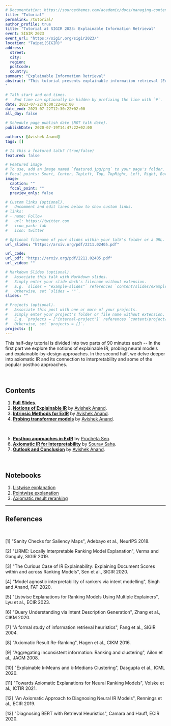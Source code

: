 ```yaml
---
# Documentation: https://sourcethemes.com/academic/docs/managing-content/
title: "Tutorial"
permalink: /tutorial/
author_profile: true
title: "Tutorial at SIGIR 2023: Explainable Information Retrieval"
event: SIGIR 2023
event_url: "https://sigir.org/sigir2023/"
location: "Taipei(SIGIR)"
address:
  street:
  city:
  region:
  postcode:
  country:
summary: "Explainable Information Retrieval"
abstract: "This tutorial presents explainable information retrieval (ExIR), an emerging area focused on fostering responsible and trustworthy deployment of machine learning systems in the context of information retrieval. As the field has rapidly evolved in the past 4-5 years, numerous approaches have been proposed that focus on different access modes, stakeholders, and model development stages. This tutorial aims to introduce IR-centric notions, classification, and evaluation styles in ExIR, while focusing on IR-specific tasks such as ranking, text classification, and learning-to-rank systems. We will delve into method families and their adaptations to IR, extensively covering post-hoc methods, axiomatic and probing approaches, and recent advances in interpretability-by-design approaches. We will also discuss ExIR applications for different stakeholders, such as researchers, practitioners, and end-users, in contexts like web search, patent and legal search, and high-stakes decision-making tasks. To facilitate practical understanding, we will provide a hands-on session on applying ExIR methods, reducing the entry barrier for students, researchers, and practitioners alike.
"

# Talk start and end times.
#   End time can optionally be hidden by prefixing the line with `#`.
date: 2023-07-22T9:00:22+02:00
date_end: 2023-07-22T12:30:22+02:00
all_day: false

# Schedule page publish date (NOT talk date).
publishDate: 2020-07-19T14:47:22+02:00

authors: [Avishek Anand]
tags: []

# Is this a featured talk? (true/false)
featured: false

# Featured image
# To use, add an image named `featured.jpg/png` to your page's folder.
# Focal points: Smart, Center, TopLeft, Top, TopRight, Left, Right, BottomLeft, Bottom, BottomRight.
image:
  caption: ""
  focal_point: ""
  preview_only: false

# Custom links (optional).
#   Uncomment and edit lines below to show custom links.
# links:
# - name: Follow
#   url: https://twitter.com
#   icon_pack: fab
#   icon: twitter

# Optional filename of your slides within your talk's folder or a URL.
url_slides: "https://arxiv.org/pdf/2211.02405.pdf"

url_code:
url_pdf: "https://arxiv.org/pdf/2211.02405.pdf"
url_video: ""

# Markdown Slides (optional).
#   Associate this talk with Markdown slides.
#   Simply enter your slide deck's filename without extension.
#   E.g. `slides = "example-slides"` references `content/slides/example-slides.md`.
#   Otherwise, set `slides = ""`.
slides: ""

# Projects (optional).
#   Associate this post with one or more of your projects.
#   Simply enter your project's folder or file name without extension.
#   E.g. `projects = ["internal-project"]` references `content/project/deep-learning/index.md`.
#   Otherwise, set `projects = []`.
projects: []
---
```

This half-day tutorial is divided into two parts of 90 minutes each -- In the first part we explore the notions of explainable IR, probing neural models and explainable-by-design approaches. In the second half, we delve deeper into axiomatic IR and its connection to interpretability and some of the popular posthoc approaches. 

<br>

## Contents

 1. **[Full Slides](https://shorturl.at/fhrDH)**. 
 2. **[Notions of Explainable IR](https://shorturl.at/apHJ8)** by [Avishek Anand](http://www.avishekanand.com). 
 3. **[Intrinsic Methods for ExIR](https://shorturl.at/dnrGW)** by [Avishek Anand](http://www.avishekanand.com). 
 4. **[Probing transformer models](https://shorturl.at/dnrGW)** by [Avishek Anand](http://www.avishekanand.com).
 
 <br>    

 5. **[Posthoc approaches in ExIR](https://shorturl.at/pyBM1)** by [Procheta Sen](https://procheta.github.io/sprocheta/).
 6. **[Axiomatic IR for Interpretability](https://shorturl.at/hzKR8)** by [Sourav Saha](https://souravsaha.github.io).
 7. **[Outlook and Conclusion](https://shorturl.at/biK03)** by [Avishek Anand](https://www.avishekanand.com).

<br>

## Notebooks

1. [Listwise explanation](https://www.dropbox.com/scl/fi/58i4p3q39yr4l1z5xrds1/demo_1_intent_rerank.html?rlkey=i4q2103pvvcqr2yinjs8lb863&dl=0)
2. [Pointwise explanation](https://www.dropbox.com/scl/fi/wyvea8721ns6ag64k4s10/demo_2_exs_rerank.html?rlkey=mhlrq0rwnsh8y9v7g733voni3&dl=0)
3. [Axiomatic result reranking](https://www.dropbox.com/scl/fi/lyb9l4ufnvlq9pfuhc6fk/demo_3_axiomatic.html?rlkey=qbaooi04fgyg1dd3ixx6ax4hv&dl=0)
---
## References

<br>

[1] "Sanity Checks for Saliency Maps", Adebayo et al., NeurIPS 2018. 

[2] "LIRME: Locally Interpretable Ranking Model Explanation", Verma and Ganguly, SIGIR 2019.

[3] "The Curious Case of IR Explainability: Explaining Document Scores
within and across Ranking Models", Sen et al., SIGIR 2020.

[4] "Model agnostic interpretability of rankers via intent modelling", Singh and Anand, FAT 2020.

[5] "Listwise Explanations for Ranking Models Using Multiple Explainers", Lyu et al., ECIR 2023.

[6] "Query Understanding via Intent Description Generation", Zhang et al., CIKM 2020.

[7] "A formal study of information retrieval heuristics", Fang et al., SIGIR 2004.

[8] "Axiomatic Result Re-Ranking", Hagen et al., CIKM 2016.

[9] "Aggregating inconsistent information: Ranking and clustering", Ailon et al., JACM 2008.

[10] "Explainable k-Means and k-Medians Clustering", Dasgupta et al., ICML 2020.

[11] "Towards Axiomatic Explanations for Neural Ranking Models", Volske et al., ICTIR 2021.

[12] "An Axiomatic Approach to Diagnosing Neural IR Models", Rennings et al., ECIR 2019.

[13] "Diagnosing BERT with Retrieval Heuristics", Camara and Hauff, ECIR 2020.








